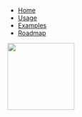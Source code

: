 <!-- docs/_sidebar.md -->

* [Home](/ "Argo Virtual Fleet")
* [Usage](Usage.md "API Usage")
* [Examples](Examples.md "Virtual Fleet examples")
* [Roadmap](Roadmap.md)

<img src="https://avatars1.githubusercontent.com/u/58258213?s=460&v=4" width="150"/>